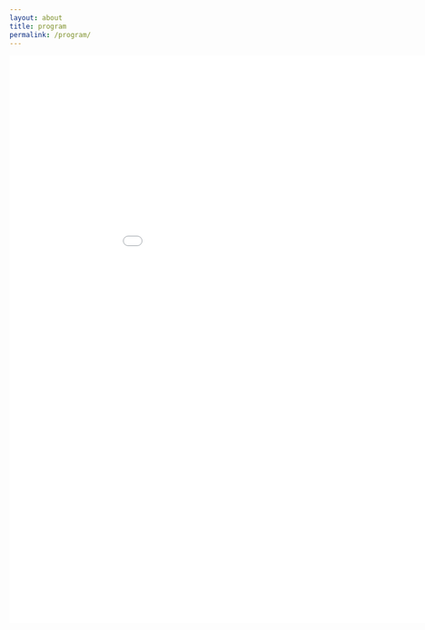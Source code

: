 ```yaml
---
layout: about
title: program
permalink: /program/
---
```

 <embed src="/assets/Stars_Flyer_R5.pdf" width="1000" height="1000" type="application/pdf" />

<!-- <object data="/assets/program.pdf"  type="application/pdf" width="900" height="900">
</object> -->

<!--
![Program 1](/assets/images/program-1.png "program-1")
![Program 2](/assets/images/program-2.png "program-2")
![Program 3](/assets/images/program-3.png "program-3")
![Program 4](/assets/images/program-4.png "program-4")
![Program 5](/assets/images/program-5.png "program-5")
![Program 6](/assets/images/program-6.png "program-6")
![Program 7](/assets/images/program-7.png "program-7")
-->
